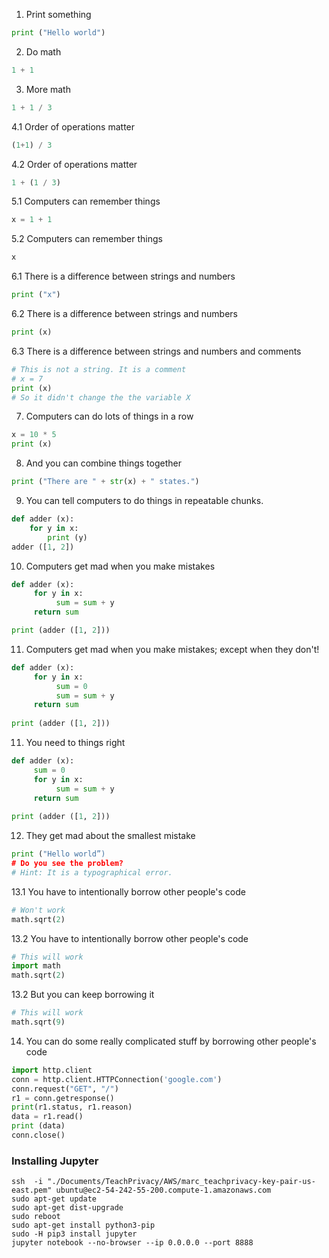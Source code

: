 1. Print something
```python
print ("Hello world")
```
2. Do math
```python
1 + 1
```

3. More math
```python
1 + 1 / 3
```

4.1 Order of operations matter

```python
(1+1) / 3
```

4.2 Order of operations matter
```python
1 + (1 / 3)
```
5.1 Computers can remember things
```python
x = 1 + 1
```
5.2 Computers can remember things
```python
x
```
6.1 There is a difference between strings and numbers
```python
print ("x")
```

6.2 There is a difference between strings and numbers
```python
print (x)
```

6.3 There is a difference between strings and numbers and comments
```python
# This is not a string. It is a comment
# x = 7
print (x)
# So it didn't change the the variable X
```

7. Computers can do lots of things in a row
```python
x = 10 * 5
print (x)
```
8. And you can combine things together
```python
print ("There are " + str(x) + " states.")
```

9. You can tell computers to do things in repeatable chunks.
```python
def adder (x):
    for y in x:
        print (y)
adder ([1, 2])
```

10. Computers get mad when you make mistakes
```python
def adder (x):
     for y in x:
          sum = sum + y
     return sum

print (adder ([1, 2]))
```

11. Computers get mad when you make mistakes; except when they don't!
```python
def adder (x):
     for y in x:
          sum = 0
          sum = sum + y
     return sum
     
print (adder ([1, 2]))
```
11. You need to things right
```python
def adder (x):
     sum = 0
     for y in x:
          sum = sum + y
     return sum
     
print (adder ([1, 2]))
```

12. They get mad about the smallest mistake
```python
print ("Hello world”)
# Do you see the problem?
# Hint: It is a typographical error.
```

13.1 You have to intentionally borrow other people's code
```python
# Won't work
math.sqrt(2)
```

13.2 You have to intentionally borrow other people's code
```python
# This will work
import math
math.sqrt(2)
```

13.2 But you can keep borrowing it 
```python
# This will work
math.sqrt(9)
```

14. You can do some really complicated stuff by borrowing other people's code
```python
import http.client
conn = http.client.HTTPConnection('google.com')
conn.request("GET", "/")
r1 = conn.getresponse()
print(r1.status, r1.reason)
data = r1.read()
print (data)
conn.close()
```


### Installing Jupyter
```shell
ssh  -i "./Documents/TeachPrivacy/AWS/marc_teachprivacy-key-pair-us-east.pem" ubuntu@ec2-54-242-55-200.compute-1.amazonaws.com
sudo apt-get update
sudo apt-get dist-upgrade
sudo reboot
sudo apt-get install python3-pip
sudo -H pip3 install jupyter
jupyter notebook --no-browser --ip 0.0.0.0 --port 8888
```
